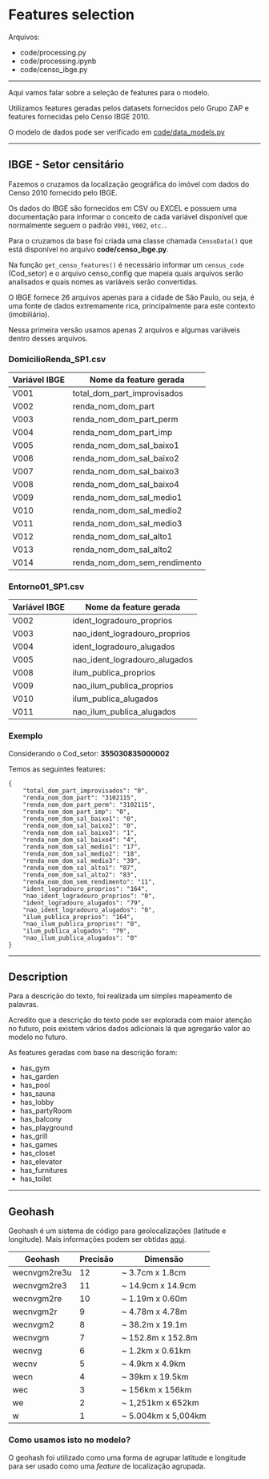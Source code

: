 # Features selection

Arquivos:

- code/processing.py
- code/processing.ipynb
- code/censo_ibge.py

---

Aqui vamos falar sobre a seleção de features para o modelo.

Utilizamos features geradas pelos datasets fornecidos pelo Grupo ZAP e features fornecidas pelo Censo IBGE 2010.

O modelo de dados pode ser verificado em [code/data_models.py](code/data_models.py)

---

## IBGE - Setor censitário

Fazemos o cruzamos da localização geográfica do imóvel com dados do Censo 2010 fornecido pelo IBGE.

Os dados do IBGE são fornecidos em CSV ou EXCEL e possuem uma documentação para informar o conceito de cada variável disponível que normalmente seguem o padrão `V001`, `V002`, `etc.`.

Para o cruzamos da base foi criada uma classe chamada `CensoData()` que está disponível no arquivo **code/censo_ibge.py**.

Na função `get_censo_features()` é necessário informar um `census_code` (Cod_setor) e o arquivo censo_config que mapeia quais arquivos serão analisados e quais nomes as variáveis serão convertidas.

O IBGE fornece 26 arquivos apenas para a cidade de São Paulo, ou seja, é uma fonte de dados extremamente rica, principalmente para este contexto (imobiliário).

Nessa primeira versão usamos apenas 2 arquivos e algumas variáveis dentro desses arquivos.

### DomicilioRenda_SP1.csv

| Variável IBGE | Nome da feature gerada   |
|------|----------------------------------|
| V001 | total\_dom\_part\_improvisados |
| V002 | renda\_nom\_dom\_part            |
| V003 | renda\_nom\_dom\_part\_perm      |
| V004 | renda\_nom\_dom\_part\_imp       |
| V005 | renda\_nom\_dom\_sal\_baixo1     |
| V006 | renda\_nom\_dom\_sal\_baixo2     |
| V007 | renda\_nom\_dom\_sal\_baixo3     |
| V008 | renda\_nom\_dom\_sal\_baixo4     |
| V009 | renda\_nom\_dom\_sal\_medio1     |
| V010 | renda\_nom\_dom\_sal\_medio2     |
| V011 | renda\_nom\_dom\_sal\_medio3     |
| V012 | renda\_nom\_dom\_sal\_alto1      |
| V013 | renda\_nom\_dom\_sal\_alto2      |
| V014 | renda\_nom\_dom\_sem\_rendimento |

### Entorno01_SP1.csv

| Variável IBGE | Nome da feature gerada      |
|------|----------------------------------|
| V002 | ident\_logradouro\_proprios |
| V003 | nao\_ident\_logradouro\_proprios |
| V004 | ident\_logradouro\_alugados      |
| V005 | nao\_ident\_logradouro\_alugados |
| V008 | ilum\_publica\_proprios          |
| V009 | nao\_ilum\_publica\_proprios     |
| V010 | ilum\_publica\_alugados          |
| V011 | nao\_ilum\_publica\_alugados     |

### Exemplo

Considerando o Cod_setor: **355030835000002**

Temos as seguintes features:

```
{
    "total_dom_part_improvisados": "0",
    "renda_nom_dom_part": "3102115",
    "renda_nom_dom_part_perm": "3102115",
    "renda_nom_dom_part_imp": "0",
    "renda_nom_dom_sal_baixo1": "0",
    "renda_nom_dom_sal_baixo2": "0",
    "renda_nom_dom_sal_baixo3": "1",
    "renda_nom_dom_sal_baixo4": "4",
    "renda_nom_dom_sal_medio1": "17",
    "renda_nom_dom_sal_medio2": "18",
    "renda_nom_dom_sal_medio3": "39",
    "renda_nom_dom_sal_alto1": "87",
    "renda_nom_dom_sal_alto2": "83",
    "renda_nom_dom_sem_rendimento": "11",
    "ident_logradouro_proprios": "164",
    "nao_ident_logradouro_proprios": "0",
    "ident_logradouro_alugados": "79",
    "nao_ident_logradouro_alugados": "0",
    "ilum_publica_proprios": "164",
    "nao_ilum_publica_proprios": "0",
    "ilum_publica_alugados": "79",
    "nao_ilum_publica_alugados": "0"
}
```

---

## Description

Para a descrição do texto, foi realizada um simples mapeamento de palavras.

Acredito que a descrição do texto pode ser explorada com maior atenção no futuro, pois existem vários dados adicionais lá que agregarão valor ao modelo no futuro.

As features geradas com base na descrição foram:

- has_gym
- has_garden
- has_pool
- has_sauna
- has_lobby
- has_partyRoom
- has_balcony
- has_playground
- has_grill
- has_games
- has_closet
- has_elevator
- has_furnitures
- has_toilet

---

## Geohash

Geohash é um sistema de código para geolocalizações (latitude e longitude). Mais informações podem ser obtidas [aqui](https://en.wikipedia.org/wiki/Geohash).

| Geohash | Precisão | Dimensão
| - | - | - |
| wecnvgm2re3u | 12 | ~ 3.7cm x 1.8cm |
| wecnvgm2re3 | 11 | ~ 14.9cm x 14.9cm |
| wecnvgm2re |10 | ~ 1.19m x 0.60m |
| wecnvgm2r | 9 | ~ 4.78m x 4.78m |
| wecnvgm2 | 8 | ~ 38.2m x 19.1m |
| wecnvgm | 7 | ~ 152.8m x 152.8m |
| wecnvg | 6 | ~ 1.2km x 0.61km |
| wecnv | 5 | ~ 4.9km x 4.9km |
| wecn | 4 | ~ 39km x 19.5km |
| wec | 3 | ~ 156km x 156km |
| we | 2 | ~ 1,251km x 652km |
| w | 1 | ~ 5.004km x 5,004km |

### Como usamos isto no modelo?

O geohash foi utilizado como uma forma de agrupar latitude e longitude para ser usado como uma *feature* de localização agrupada.